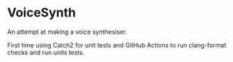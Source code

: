 # VoiceSynth
An attempt at making a voice synthesiser.

First time using Catch2 for unit tests and GitHub Actions to run clang-format checks and run units tests.
